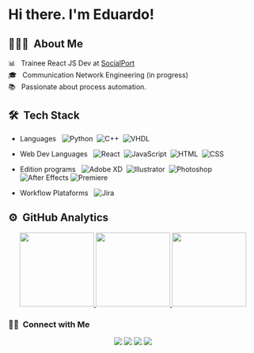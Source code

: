 # Hi there. I'm Eduardo!

## 👩🏻‍💻 &nbsp;About Me

📊 &nbsp; Trainee React JS Dev at [SocialPort](https://socialport.com.br)\
🎓 &nbsp; Communication Network Engineering (in progress)\
📚 &nbsp; Passionate about process automation.

## 🛠 &nbsp;Tech Stack
- Languages &nbsp;
![Python](https://img.shields.io/badge/-Python-05122A?style=flat&logo=python)&nbsp;
![C++](https://img.shields.io/badge/c++-05122A?style=flat&logo=c%2B%2B&logoColor=white)&nbsp;
![VHDL](https://img.shields.io/badge/-VHDL-05122A?style=flat&logo=VHDL)&nbsp;

- Web Dev Languages &nbsp;
![React](https://img.shields.io/badge/-React-05122A?style=flat&logo=react)&nbsp;
![JavaScript](https://img.shields.io/badge/-JavaScript-05122A?style=flat&logo=javascript)&nbsp;
![HTML](https://img.shields.io/badge/HTML5-05122A?style=flat&logo=html5)&nbsp;
![CSS](https://img.shields.io/badge/CSS3-05122A?style=flat&logo=css3)&nbsp;

- Edition programs &nbsp;
![Adobe XD](https://img.shields.io/badge/-Adobe%20XD-05122A?style=flat&logo=adobe-xd)&nbsp;
![Illustrator](https://img.shields.io/badge/-Illustrator-05122A?style=flat&logo=adobe-illustrator)&nbsp;
![Photoshop](https://img.shields.io/badge/-Photoshop-05122A?style=flat&logo=adobe-photoshop)&nbsp;
![After Effects](https://img.shields.io/badge/-After%20Effects-05122A?style=flat&logo=adobe-after-effects)
![Premiere](https://img.shields.io/badge/-Premiere-05122A?style=flat&logo=adobe-premiere-pro)

- Workflow Plataforms &nbsp;
  ![Jira](https://img.shields.io/badge/Jira-05122A?style=flat&logo=Jira)

## ⚙️ &nbsp;GitHub Analytics

<a href="https://github.com/EduardoAMelo">
    <div align="center">
        <img height="150em" src="https://github-readme-stats-eight-theta.vercel.app/api?username=EduardoAMelo&show_icons=true&theme=algolia&include_all_commits=true&count_private=true"/>
        <img height="150em" src ="https://github-readme-streak-stats.herokuapp.com?user=EduardoAMelo&theme=algolia">
        <img height="150em" src="https://github-readme-stats-eight-theta.vercel.app/api/top-langs/?username=EduardoAMelo&layout=compact&langs_count=8&theme=algolia"/>
    </div>
</a>

### 🤝🏻 &nbsp;Connect with Me

<p align="center">
<a href="https://www.linkedin.com/in/eduardo-amaral-a9b85b214/"><img src="https://img.shields.io/badge/-Eduardo%20Amaral%20Melo-0077B5?style=flat&logo=Linkedin&logoColor=white"/></a>
<a href="mailto:eduardoamelo2003@gmail.com"><img src="https://img.shields.io/badge/-eduardoamelo2003@gmail.com-D14836?style=flat&logo=Gmail&logoColor=white"/></a>
<a href="https://www.instagram.com/_.edumello/"><img src="https://img.shields.io/badge/-@_edumello_-E4405F?style=flat&logo=Instagram&logoColor=white"/></a>
<a href="https://www.facebook.com/eduardo.amaralmelo.716/"><img src="https://img.shields.io/badge/-@Eduardo Amaral Melo-1877F2?style=flat&logo=Facebook&logoColor=white"/></a>
</p>
